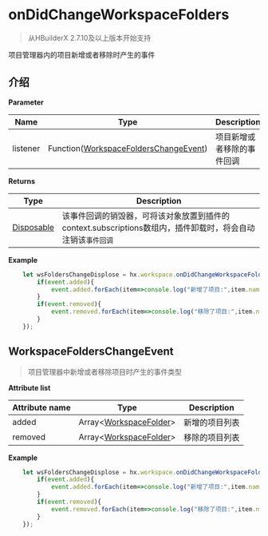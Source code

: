 # onDidChangeWorkspaceFolders

> 从HBuilderX 2.7.10及以上版本开始支持

项目管理器内的项目新增或者移除时产生的事件

## 介绍

**Parameter**

|Name	|Type															|Description		|
|--			|--																	|--			|
|listener	|Function([WorkspaceFoldersChangeEvent](#WorkspaceFoldersChangeEvent))	|项目新增或者移除的事件回调	|

**Returns**

|Type	|Description				|
|--			|--					|
|[Disposable](/ExtensionDocs/Api/other/Disposable)	|该事件回调的销毁器，可将该对象放置到插件的context.subscriptions数组内，插件卸载时，将会自动注销该`事件回调`	|

**Example**

``` javascript
    let wsFoldersChangeDisplose = hx.workspace.onDidChangeWorkspaceFolders(function(event){
        if(event.added){
            event.added.forEach(item=>console.log("新增了项目:",item.name));
        }
        if(event.removed){
            event.removed.forEach(item=>console.log("移除了项目:",item.name));
        }
    });
```

## WorkspaceFoldersChangeEvent

> 项目管理器中新增或者移除项目时产生的事件类型

**Attribute list**

|Attribute name	|Type											|Description			|
|--		|--													|--				|
|added	| Array&lt;[WorkspaceFolder](/ExtensionDocs/Api/other/WorkspaceFolder)&gt;	|新增的项目列表	|
|removed| Array&lt;[WorkspaceFolder](/ExtensionDocs/Api/other/WorkspaceFolder)&gt;	|移除的项目列表	|

**Example**

``` javascript
    let wsFoldersChangeDisplose = hx.workspace.onDidChangeWorkspaceFolders(function(event){
        if(event.added){
            event.added.forEach(item=>console.log("新增了项目:",item.name));
        }
        if(event.removed){
            event.removed.forEach(item=>console.log("移除了项目:",item.name));
        }
    });
```